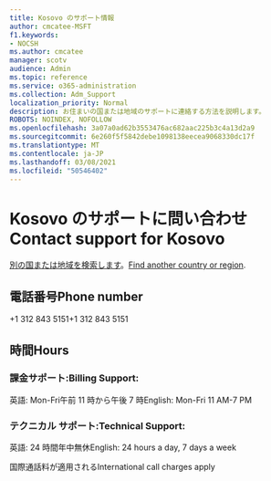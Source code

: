 ```yaml
---
title: Kosovo のサポート情報
author: cmcatee-MSFT
f1.keywords:
- NOCSH
ms.author: cmcatee
manager: scotv
audience: Admin
ms.topic: reference
ms.service: o365-administration
ms.collection: Adm_Support
localization_priority: Normal
description: お住まいの国または地域のサポートに連絡する方法を説明します。
ROBOTS: NOINDEX, NOFOLLOW
ms.openlocfilehash: 3a07a0ad62b3553476ac682aac225b3c4a13d2a9
ms.sourcegitcommit: 6e260f5f5842debe1098138eecea9068330dc17f
ms.translationtype: MT
ms.contentlocale: ja-JP
ms.lasthandoff: 03/08/2021
ms.locfileid: "50546402"
---
```

# <a name="contact-support-for-kosovo"></a><span data-ttu-id="903cc-103">Kosovo のサポートに問い合わせ</span><span class="sxs-lookup"><span data-stu-id="903cc-103">Contact support for Kosovo</span></span>

<span data-ttu-id="903cc-104">[別の国または地域を検索します](../contact-support-for-business-products.md)。</span><span class="sxs-lookup"><span data-stu-id="903cc-104">[Find another country or region](../contact-support-for-business-products.md).</span></span>

## <a name="phone-number"></a><span data-ttu-id="903cc-105">電話番号</span><span class="sxs-lookup"><span data-stu-id="903cc-105">Phone number</span></span>
<span data-ttu-id="903cc-106">+1 312 843 5151</span><span class="sxs-lookup"><span data-stu-id="903cc-106">+1 312 843 5151</span></span>

## <a name="hours"></a><span data-ttu-id="903cc-107">時間</span><span class="sxs-lookup"><span data-stu-id="903cc-107">Hours</span></span>
### <a name="billing-support"></a><span data-ttu-id="903cc-108">課金サポート:</span><span class="sxs-lookup"><span data-stu-id="903cc-108">Billing Support:</span></span>

<span data-ttu-id="903cc-109">英語: Mon-Fri午前 11 時から午後 7 時</span><span class="sxs-lookup"><span data-stu-id="903cc-109">English: Mon-Fri 11 AM-7 PM</span></span>

### <a name="technical-support"></a><span data-ttu-id="903cc-110">テクニカル サポート:</span><span class="sxs-lookup"><span data-stu-id="903cc-110">Technical Support:</span></span>

<span data-ttu-id="903cc-111">英語: 24 時間年中無休</span><span class="sxs-lookup"><span data-stu-id="903cc-111">English: 24 hours a day, 7 days a week</span></span>

<span data-ttu-id="903cc-112">国際通話料が適用される</span><span class="sxs-lookup"><span data-stu-id="903cc-112">International call charges apply</span></span>
